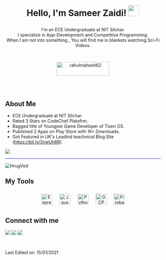 <h1><p align="center">Hello, I'm Sameer Zaidi! <a href="https://rahulmahesh.me/"><img src="https://media.giphy.com/media/hvRJCLFzcasrR4ia7z/giphy.gif" width="35px"></h1></a></p>

<p align="center">I'm an ECE Undergraduate at NIT Silchar.<br/>I specialize in App-Development and Competitive Programming.<br> When I am not into something , You will find me in blankets watching Sci-Fi Videos.<br></p><br/>

<p align = "center"><a href="https://www.buymeacoffee.com/Interstellar07"> <img align="center" src="https://cdn.buymeacoffee.com/buttons/v2/default-yellow.png" height="45" width="170" alt="rahulmahesh62" /></a></p><br><br>

<summary><h2>About Me</h2></summary>

- ECE Undergraduate at NIT Silchar.
- Rated 3 Stars on CodeChef Platofrm.
- Bagged title of Youngest Game Developer of Tizen OS.
- Published 2 Apps on Play Store with 1K+ Downloads.
- Got Featured in UK's Leadind teachnical Blog Site (https://bit.ly/3nwUh6R).

<img align="center" src = "https://github-readme-stats.vercel.app/api?username=Interstellar07&&show_icons=true&title_color=02D752&icon_color=bb2acf&text_color=b3b3ff&bg_color=0,000000,130F40">

<hr style="height:2px;border-width:1;border-radius: 5px;color:gray;background-color:#8080ff">

<div>
<p><img align="center" src="https://github-readme-streak-stats.herokuapp.com/?user=Interstellar07&theme=dark" alt="HrugVed" /></p>
</div>

<summary><h2> My Tools</h2></summary>
<div align="center">  
<img style="margin: 10px" src="https://e7.pngegg.com/pngimages/46/626/png-clipart-c-logo-the-c-programming-language-computer-icons-computer-programming-source-code-programming-miscellaneous-template.png" alt="Express.js" height="35" />    
<img style="margin: 10px" src="https://profilinator.rishav.dev/skills-assets/java-original-wordmark.svg" alt="Java" height="35" />  
<img style="margin: 10px" src="https://profilinator.rishav.dev/skills-assets/python-original.svg" alt="Python" height="35" />  
<img style="margin: 10px" src="https://profilinator.rishav.dev/skills-assets/google_cloud-icon.svg" alt="GCP" height="35" />  
<img style="margin: 10px" src="https://profilinator.rishav.dev/skills-assets/firebase.png" alt="Firebase" height="35" />  

</div>  
<summary><h2>Connect with me</h2></summary>

<p align = "center">
 
[<img src="https://img.shields.io/badge/twitter-%231DA1F2.svg?&style=for-the-badge&logo=twitter&logoColor=white" />](https://twitter.com/Sameer15381488) 
[<img src="https://img.shields.io/badge/linkedin-%230077B5.svg?&style=for-the-badge&logo=linkedin&logoColor=white" />](https://www.linkedin.com/in/sameer-zaidi-541261226/)
[<img src = "https://img.shields.io/badge/instagram-%23E4405F.svg?&style=for-the-badge&logo=instagram&logoColor=white">](https://www.instagram.com/_Intersteallar07_/)
</p>
<br>

Last Edited on: 15/01/2021
